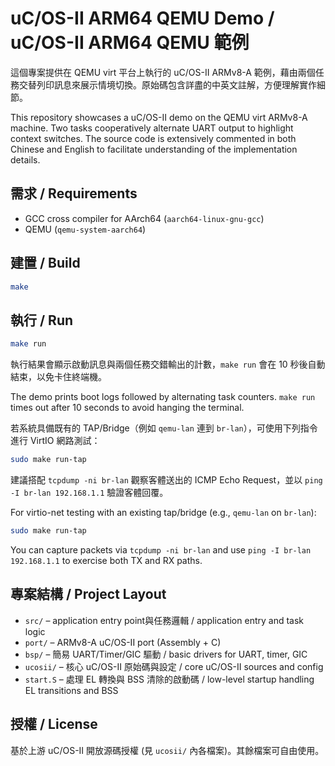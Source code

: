 # uC/OS-II ARM64 QEMU Demo / uC/OS-II ARM64 QEMU 範例

這個專案提供在 QEMU virt 平台上執行的 uC/OS-II ARMv8-A 範例，藉由兩個任務交替列印訊息來展示情境切換。原始碼包含詳盡的中英文註解，方便理解實作細節。

This repository showcases a uC/OS-II demo on the QEMU virt ARMv8-A machine. Two tasks cooperatively alternate UART output to highlight context switches. The source code is extensively commented in both Chinese and English to facilitate understanding of the implementation details.

## 需求 / Requirements

- GCC cross compiler for AArch64 (`aarch64-linux-gnu-gcc`)
- QEMU (`qemu-system-aarch64`)

## 建置 / Build

```bash
make
```

## 執行 / Run

```bash
make run
```

執行結果會顯示啟動訊息與兩個任務交錯輸出的計數，`make run` 會在 10 秒後自動結束，以免卡住終端機。

The demo prints boot logs followed by alternating task counters. `make run` times out after 10 seconds to avoid hanging the terminal.

若系統具備既有的 TAP/Bridge（例如 `qemu-lan` 連到 `br-lan`），可使用下列指令進行 VirtIO 網路測試：

```bash
sudo make run-tap
```

建議搭配 `tcpdump -ni br-lan` 觀察客體送出的 ICMP Echo Request，並以 `ping -I br-lan 192.168.1.1` 驗證客體回覆。

For virtio-net testing with an existing tap/bridge (e.g., `qemu-lan` on `br-lan`):

```bash
sudo make run-tap
```

You can capture packets via `tcpdump -ni br-lan` and use `ping -I br-lan 192.168.1.1` to exercise both TX and RX paths.

## 專案結構 / Project Layout

- `src/` – application entry point與任務邏輯 / application entry and task logic
- `port/` – ARMv8-A uC/OS-II port (Assembly + C)
- `bsp/` – 簡易 UART/Timer/GIC 驅動 / basic drivers for UART, timer, GIC
- `ucosii/` – 核心 uC/OS-II 原始碼與設定 / core uC/OS-II sources and config
- `start.S` – 處理 EL 轉換與 BSS 清除的啟動碼 / low-level startup handling EL transitions and BSS

## 授權 / License

基於上游 uC/OS-II 開放源碼授權 (見 `ucosii/` 內各檔案)。其餘檔案可自由使用。
